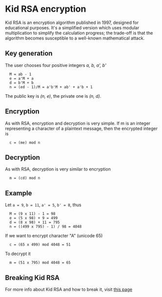 # Kid RSA encryption

Kid RSA is an encryption algorithm published in 1997, designed for educational
purposes. It's a simplified version which uses modular multiplication to
simplify the calculation progress; the trade-off is that the algorithm becomes
susceptible to a well-known mathematical attack.

## Key generation

The user chooses four positive integers _a, b, a', b'_

```
  M = ab - 1
  e = a'M + a
  d = b'M + b
  n = (ed - 1)/M = a'b'M + ab' + a'b + 1
```

The public key is _(n, e)_, the private one is _(n, d)_.

## Encryption

As with RSA, encryption and decryption is very simple. If m is an integer
representing a character of a plaintext message, then the encrypted integer is
```
  c = (me) mod n
```

## Decryption

As with RSA, decryption is very similar to encryption
```
  m = (cd) mod n
```

## Example

Let `a = 9`, `b = 11`, `a' = 5`, `b' = 8`, thus
```
  M = (9 x 11) - 1 = 98
  e = (5 x 98) + 9 = 499
  d = (8 x 98) + 11 = 795
  n = ((499 x 795) - 1) / 98 = 4048
```

If we want to encrypt character "A" (unicode 65)
```
  c = (65 x 499) mod 4048 = 51
```
To decrypt it
```
  m = (51 x 795) mod 4048 = 65
```

## Breaking Kid RSA

For more info about Kid RSA and how to break it, visit
[this page](http://math.uttyler.edu/sjgraves/aam/sec-PublicKey-KidRSA.html)
